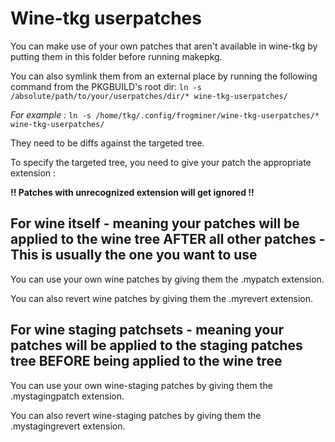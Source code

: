 # Wine-tkg userpatches


You can make use of your own patches that aren't available in wine-tkg by putting them in this folder before running makepkg.

You can also symlink them from an external place by running the following command from the PKGBUILD's root dir:
```ln -s /absolute/path/to/your/userpatches/dir/* wine-tkg-userpatches/```

*For example :* `ln -s /home/tkg/.config/frogminer/wine-tkg-userpatches/* wine-tkg-userpatches/`

They need to be diffs against the targeted tree.

To specify the targeted tree, you need to give your patch the appropriate extension :

**!! Patches with unrecognized extension will get ignored !!**


## For wine itself - meaning your patches will be applied to the wine tree AFTER all other patches - This is usually the one you want to use
You can use your own wine patches by giving them the .mypatch extension.

You can also revert wine patches by giving them the .myrevert extension.


## For wine staging patchsets - meaning your patches will be applied to the staging patches tree BEFORE being applied to the wine tree
You can use your own wine-staging patches by giving them the .mystagingpatch extension.

You can also revert wine-staging patches by giving them the .mystagingrevert extension.
